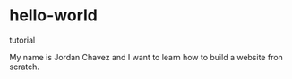 # hello-world
tutorial

My name is Jordan Chavez and I want to learn how to build a website fron scratch.
